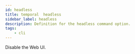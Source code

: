 ```yaml
---
id: headless
title: temporal  headless
sidebar_label: headless
description: Definition for the headless command option.
tags:
	- cli
---
```


 Disable the Web UI.
